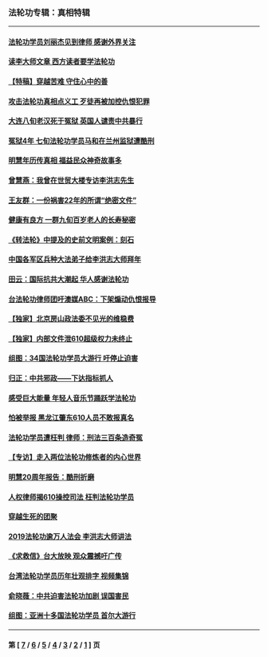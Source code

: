 ### 法轮功专辑：真相特辑
---
#### [法轮功学员刘丽杰见到律师 感谢外界关注](../../pages/nf4389/n13927012.md?03020430) 
#### [读李大师文章 西方读者要学法轮功](../../pages/nf4389/n13925142.md?03020430) 
#### [【特稿】穿越苦难 守住心中的善](../../pages/nf4389/n13784979.md?03020430) 
#### [攻击法轮功真相点义工 歹徒再被加控仇恨犯罪](../../pages/nf4389/n13601019.md?03020430) 
#### [大连八旬老汉死于冤狱 英国人谴责中共暴行](../../pages/nf4389/n13480118.md?03020430) 
#### [冤狱4年 七旬法轮功学员马和在兰州监狱遭酷刑](../../pages/nf4389/n13304688.md?03020430) 
#### [明慧年历传真相 福益民众神奇故事多](../../pages/nf4389/n13294545.md?03020430) 
#### [曾慧燕：我曾在世贸大楼专访李洪志先生](../../pages/nf4389/n12898729.md?03020430) 
#### [王友群：一份祸害22年的所谓“绝密文件”](../../pages/nf4389/n12871750.md?03020430) 
#### [健康有良方 一群九旬百岁老人的长寿秘密](../../pages/nf4389/n12847475.md?03020430) 
#### [《转法轮》中提及的史前文明案例：刻石](../../pages/nf4389/n12758577.md?03020430) 
#### [中国各军区兵种大法弟子给李洪志大师拜年](../../pages/nf4389/n12750047.md?03020430) 
#### [田云：国际抗共大潮起 华人感谢法轮功](../../pages/nf4389/n12357708.md?03020430) 
#### [台法轮功律师团吁澳媒ABC：下架煽动仇恨报导](../../pages/nf4389/n12279917.md?03020430) 
#### [【独家】北京房山政法委不见光的维稳费](../../pages/nf4389/n12031979.md?03020430) 
#### [【独家】内部文件泄610超级权力未终止](../../pages/nf4389/n12023895.md?03020430) 
#### [组图：34国法轮功学员大游行 吁停止迫害](../../pages/nf4389/n11492658.md?03020430) 
#### [归正：中共邪政——下达指标抓人](../../pages/nf4389/n11474770.md?03020430) 
#### [感受巨大能量 年轻人音乐节踊跃学法轮功](../../pages/nf4389/n11441981.md?03020430) 
#### [怕被举报 黑龙江肇东610人员不敢报真名](../../pages/nf4389/n11436499.md?03020430) 
#### [法轮功学员遭枉判 律师：刑法三百条造奇冤](../../pages/nf4389/n11433943.md?03020430) 
#### [【专访】走入两位法轮功修炼者的内心世界](../../pages/nf4389/n11415623.md?03020430) 
#### [明慧20周年报告：酷刑折磨](../../pages/nf4389/n11387954.md?03020430) 
#### [人权律师揭610操控司法 枉判法轮功学员](../../pages/nf4389/n11313370.md?03020430) 
#### [穿越生死的团聚](../../pages/nf4389/n11258922.md?03020430) 
#### [2019法轮功逾万人法会 李洪志大师讲法](../../pages/nf4389/n11265303.md?03020430) 
#### [《求救信》台大放映 观众震撼吁广传](../../pages/nf4389/n10922251.md?03020430) 
#### [台湾法轮功学员历年壮观排字 视频集锦](../../pages/nf4389/n10878789.md?03020430) 
#### [俞晓薇：中共迫害法轮功加剧 误国害民](../../pages/nf4389/n10859260.md?03020430) 
#### [组图：亚洲十多国法轮功学员 首尔大游行](../../pages/nf4389/n10781149.md?03020430) 

---
#### 第 [ [7](./7.md?03020430) / [6](./6.md?03020430) / [5](./5.md?03020430) / [4](./4.md?03020430) / [3](./3.md?03020430) / [2](./2.md?03020430) / [1](./1.md?03020430) ] 页
